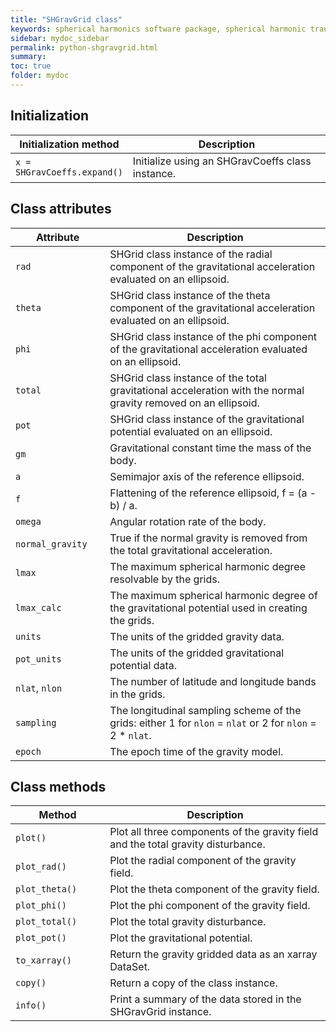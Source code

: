 ```yaml
---
title: "SHGravGrid class"
keywords: spherical harmonics software package, spherical harmonic transform, legendre functions, multitaper spectral analysis, fortran, Python, gravity, magnetic field
sidebar: mydoc_sidebar
permalink: python-shgravgrid.html
summary: 
toc: true
folder: mydoc
---
```


<style>
table:nth-of-type(n) {
    display:table;
    width:100%;
}
table:nth-of-type(n) th:nth-of-type(2) {
    width:70%;
}
</style>

## Initialization

| Initialization method | Description |
| --------------------- | ----------- |
| `x = SHGravCoeffs.expand()` | Initialize using an SHGravCoeffs class instance. |

## Class attributes

| Attribute | Description |
| --------- | ----------- |
| `rad` | SHGrid class instance of the radial component of the gravitational acceleration evaluated on an ellipsoid. |
| `theta` | SHGrid class instance of the theta component of the gravitational acceleration evaluated on an ellipsoid. |
| `phi` | SHGrid class instance of the phi component of the gravitational acceleration evaluated on an ellipsoid. |
| `total` | SHGrid class instance of the total gravitational acceleration with the normal gravity removed on an ellipsoid. |
| `pot` | SHGrid class instance of the gravitational potential evaluated on an ellipsoid. |
| `gm` | Gravitational constant time the mass of the body. |
| `a` | Semimajor axis of the reference ellipsoid. |
| `f` | Flattening of the reference ellipsoid, f = (a - b) / a. |
| `omega` | Angular rotation rate of the body. |
| `normal_gravity` | True if the normal gravity is removed from the total gravitational acceleration. |
| `lmax` | The maximum spherical harmonic degree resolvable by the grids. |
| `lmax_calc` | The maximum spherical harmonic degree of the gravitational potential used in creating the grids. |
| `units` | The units of the gridded gravity data. |
| `pot_units` | The units of the gridded gravitational potential data. |
| `nlat`, `nlon` | The number of latitude and longitude bands in the grids. |
| `sampling` | The longitudinal sampling scheme of the grids: either 1 for `nlon` = `nlat` or 2 for `nlon` = 2 * `nlat`. |
| `epoch` | The epoch time of the gravity model. |

## Class methods

| Method | Description |
| ------ | ----------- |
| `plot()` | Plot all three components of the gravity field and the total gravity disturbance.|
| `plot_rad()` | Plot the radial component of the gravity field. |
| `plot_theta()` | Plot the theta component of the gravity field. |
| `plot_phi()` | Plot the phi component of the gravity field. |
| `plot_total()` | Plot the total gravity disturbance. |
| `plot_pot()` | Plot the gravitational potential. |
| `to_xarray()` | Return the gravity gridded data as an xarray DataSet. |
| `copy()` | Return a copy of the class instance. |
| `info()` | Print a summary of the data stored in the SHGravGrid instance. |
